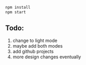```bash
npm install
npm start
```

## Todo:

1. change to light mode
2. maybe add both modes
3. add github projects
4. more design changes eventually